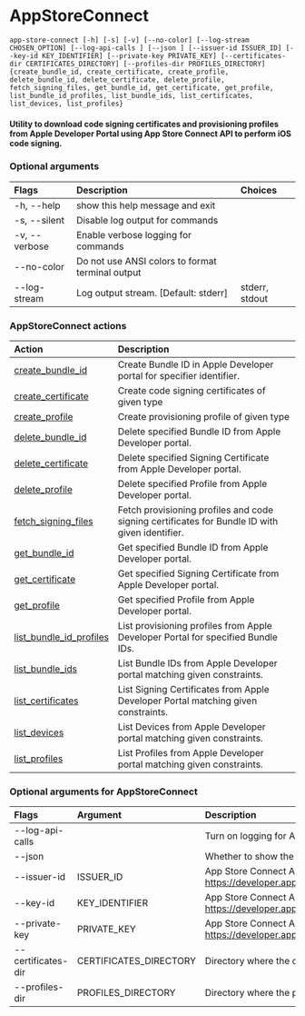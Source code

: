 
AppStoreConnect
===============


``app-store-connect [-h] [-s] [-v] [--no-color] [--log-stream CHOSEN_OPTION] [--log-api-calls ] [--json ] [--issuer-id ISSUER_ID] [--key-id KEY_IDENTIFIER] [--private-key PRIVATE_KEY] [--certificates-dir CERTIFICATES_DIRECTORY] [--profiles-dir PROFILES_DIRECTORY] {create_bundle_id, create_certificate, create_profile, delete_bundle_id, delete_certificate, delete_profile, fetch_signing_files, get_bundle_id, get_certificate, get_profile, list_bundle_id_profiles, list_bundle_ids, list_certificates, list_devices, list_profiles}``
#### Utility to download code signing certificates and provisioning profiles    from Apple Developer Portal using App Store Connect API to perform iOS code signing.

### Optional arguments

|Flags|Description|Choices|
| :--- | :--- | :--- |
|-h, --help|show this help message and exit||
|-s, --silent|Disable log output for commands||
|-v, --verbose|Enable verbose logging for commands||
|--no-color|Do not use ANSI colors to format terminal output||
|--log-stream|Log output stream. [Default: stderr]|stderr, stdout|

### AppStoreConnect actions

|Action|Description|
| :--- | :--- |
|[create_bundle_id](AppStoreConnect_create_bundle_id.md)|Create Bundle ID in Apple Developer portal for specifier identifier.|
|[create_certificate](AppStoreConnect_create_certificate.md)|Create code signing certificates of given type|
|[create_profile](AppStoreConnect_create_profile.md)|Create provisioning profile of given type|
|[delete_bundle_id](AppStoreConnect_delete_bundle_id.md)|Delete specified Bundle ID from Apple Developer portal.|
|[delete_certificate](AppStoreConnect_delete_certificate.md)|Delete specified Signing Certificate from Apple Developer portal.|
|[delete_profile](AppStoreConnect_delete_profile.md)|Delete specified Profile from Apple Developer portal.|
|[fetch_signing_files](AppStoreConnect_fetch_signing_files.md)|Fetch provisioning profiles and code signing certificates        for Bundle ID with given identifier.|
|[get_bundle_id](AppStoreConnect_get_bundle_id.md)|Get specified Bundle ID from Apple Developer portal.|
|[get_certificate](AppStoreConnect_get_certificate.md)|Get specified Signing Certificate from Apple Developer portal.|
|[get_profile](AppStoreConnect_get_profile.md)|Get specified Profile from Apple Developer portal.|
|[list_bundle_id_profiles](AppStoreConnect_list_bundle_id_profiles.md)|List provisioning profiles from Apple Developer Portal for specified Bundle IDs.|
|[list_bundle_ids](AppStoreConnect_list_bundle_ids.md)|List Bundle IDs from Apple Developer portal matching given constraints.|
|[list_certificates](AppStoreConnect_list_certificates.md)|List Signing Certificates from Apple Developer Portal matching given constraints.|
|[list_devices](AppStoreConnect_list_devices.md)|List Devices from Apple Developer portal matching given constraints.|
|[list_profiles](AppStoreConnect_list_profiles.md)|List Profiles from Apple Developer portal matching given constraints.|

### Optional arguments for AppStoreConnect

|Flags|Argument|Description|Type|Default|
| :--- | :--- | :--- | :--- | :--- |
|--log-api-calls||Turn on logging for App Store Connect API HTTP requests|bool||
|--json||Whether to show the resource in JSON format|bool||
|--issuer-id|ISSUER_ID|App Store Connect API Key Issuer ID. Identifies the issuer who created the authentication token. Learn more at https://developer.apple.com/documentation/appstoreconnectapi/creating_api_keys_for_app_store_connect_api.|IssuerIdArgument||
|--key-id|KEY_IDENTIFIER|App Store Connect API Key ID. Learn more at https://developer.apple.com/documentation/appstoreconnectapi/creating_api_keys_for_app_store_connect_api.|KeyIdentifierArgument||
|--private-key|PRIVATE_KEY|App Store Connect API private key. Learn more at https://developer.apple.com/documentation/appstoreconnectapi/creating_api_keys_for_app_store_connect_api.|PrivateKeyArgument||
|--certificates-dir|CERTIFICATES_DIRECTORY|Directory where the code signing certificates will be saved|Path|$HOME/Library/MobileDevice/Certificates|
|--profiles-dir|PROFILES_DIRECTORY|Directory where the provisioning profiles will be saved|Path|$HOME/Library/MobileDevice/Provisioning Profiles|
